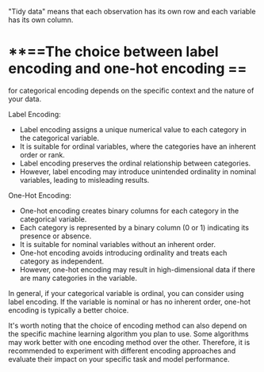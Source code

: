 "Tidy data" means that each observation has its own row and each variable has its own column.


# **==The choice between label encoding and one-hot encoding ==

for categorical encoding depends on the specific context and the nature of your data.

Label Encoding:

- Label encoding assigns a unique numerical value to each category in the categorical variable.
- It is suitable for ordinal variables, where the categories have an inherent order or rank.
- Label encoding preserves the ordinal relationship between categories.
- However, label encoding may introduce unintended ordinality in nominal variables, leading to misleading results.

One-Hot Encoding:

- One-hot encoding creates binary columns for each category in the categorical variable.
- Each category is represented by a binary column (0 or 1) indicating its presence or absence.
- It is suitable for nominal variables without an inherent order.
- One-hot encoding avoids introducing ordinality and treats each category as independent.
- However, one-hot encoding may result in high-dimensional data if there are many categories in the variable.

In general, if your categorical variable is ordinal, you can consider using label encoding. If the variable is nominal or has no inherent order, one-hot encoding is typically a better choice.

It's worth noting that the choice of encoding method can also depend on the specific machine learning algorithm you plan to use. Some algorithms may work better with one encoding method over the other. Therefore, it is recommended to experiment with different encoding approaches and evaluate their impact on your specific task and model performance.